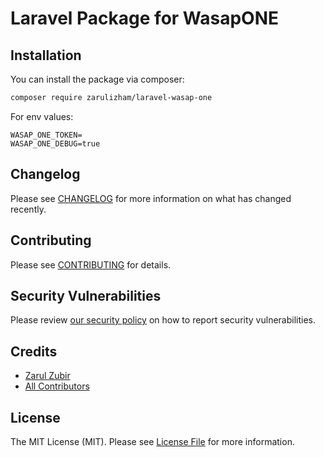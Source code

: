 # Laravel Package for WasapONE

## Installation

You can install the package via composer:

```bash
composer require zarulizham/laravel-wasap-one
```

For env values:

```
WASAP_ONE_TOKEN=
WASAP_ONE_DEBUG=true
```

## Changelog

Please see [CHANGELOG](CHANGELOG.md) for more information on what has changed recently.

## Contributing

Please see [CONTRIBUTING](CONTRIBUTING.md) for details.

## Security Vulnerabilities

Please review [our security policy](../../security/policy) on how to report security vulnerabilities.

## Credits

- [Zarul Zubir](https://github.com/zarulizham)
- [All Contributors](../../contributors)

## License

The MIT License (MIT). Please see [License File](LICENSE.md) for more information.
